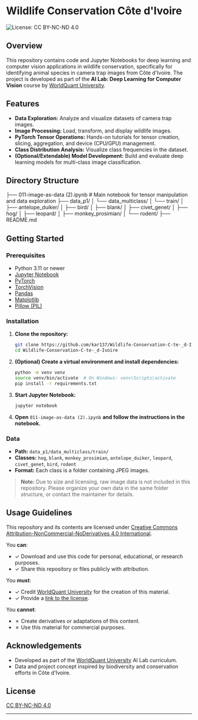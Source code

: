 # Wildlife Conservation Côte d'Ivoire

![License: CC BY-NC-ND 4.0](https://img.shields.io/badge/License-CC%20BY--NC--ND%204.0-lightgrey.svg)

## Overview

This repository contains code and Jupyter Notebooks for deep learning and computer vision applications in wildlife conservation, specifically for identifying animal species in camera trap images from Côte d'Ivoire. The project is developed as part of the **AI Lab: Deep Learning for Computer Vision** course by [WorldQuant University](https://www.wqu.edu/).

## Features

- **Data Exploration:** Analyze and visualize datasets of camera trap images.
- **Image Processing:** Load, transform, and display wildlife images.
- **PyTorch Tensor Operations:** Hands-on tutorials for tensor creation, slicing, aggregation, and device (CPU/GPU) management.
- **Class Distribution Analysis:** Visualize class frequencies in the dataset.
- **(Optional/Extendable) Model Development:** Build and evaluate deep learning models for multi-class image classification.

## Directory Structure

├── 011-image-as-data (2).ipynb # Main notebook for tensor manipulation and data exploration 
├── data_p1/ 
│ └── data_multiclass/ 
│ └── train/ 
│ ├── antelope_duiker/ 
│ ├── bird/ 
│ ├── blank/ 
│ ├── civet_genet/ 
│ ├── hog/ 
│ ├── leopard/ 
│ ├── monkey_prosimian/ 
│ └── rodent/ 
├── README.md

## Getting Started

### Prerequisites

- Python 3.11 or newer
- [Jupyter Notebook](https://jupyter.org/)
- [PyTorch](https://pytorch.org/)
- [TorchVision](https://pytorch.org/vision/stable/index.html)
- [Pandas](https://pandas.pydata.org/)
- [Matplotlib](https://matplotlib.org/)
- [Pillow (PIL)](https://pillow.readthedocs.io/en/stable/)

### Installation

1. **Clone the repository:**
    ```bash
    git clone https://github.com/kar137/Wildlife-Conservation-C-te-_d-Ivoire.git
    cd Wildlife-Conservation-C-te-_d-Ivoire
    ```

2. **(Optional) Create a virtual environment and install dependencies:**
    ```bash
    python -m venv venv
    source venv/bin/activate  # On Windows: venv\Scripts\activate
    pip install -r requirements.txt
    ```

3. **Start Jupyter Notebook:**
    ```bash
    jupyter notebook
    ```

4. **Open** `011-image-as-data (2).ipynb` **and follow the instructions in the notebook.**

### Data

- **Path:** `data_p1/data_multiclass/train/`
- **Classes:** `hog`, `blank`, `monkey_prosimian`, `antelope_duiker`, `leopard`, `civet_genet`, `bird`, `rodent`
- **Format:** Each class is a folder containing JPEG images.

> **Note:** Due to size and licensing, raw image data is not included in this repository. Please organize your own data in the same folder structure, or contact the maintainer for details.

## Usage Guidelines

This repository and its contents are licensed under [Creative Commons Attribution-NonCommercial-NoDerivatives 4.0 International](https://creativecommons.org/licenses/by-nc-nd/4.0/).

You **can**:
- ✓ Download and use this code for personal, educational, or research purposes.
- ✓ Share this repository or files publicly with attribution.

You **must**:
- ✓ Credit [WorldQuant University](https://www.wqu.edu/) for the creation of this material.
- ✓ Provide a [link to the license](https://creativecommons.org/licenses/by-nc-nd/4.0/).

You **cannot**:
- ✗ Create derivatives or adaptations of this content.
- ✗ Use this material for commercial purposes.

## Acknowledgements

- Developed as part of the [WorldQuant University](https://www.wqu.edu/) AI Lab curriculum.
- Data and project concept inspired by biodiversity and conservation efforts in Côte d'Ivoire.

## License

[CC BY-NC-ND 4.0](https://creativecommons.org/licenses/by-nc-nd/4.0/)

---
